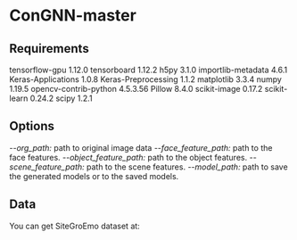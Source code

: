 # ConGNN-master

## Requirements
tensorflow-gpu        1.12.0
tensorboard           1.12.2
h5py                  3.1.0
importlib-metadata    4.6.1
Keras-Applications    1.0.8
Keras-Preprocessing   1.1.2
matplotlib            3.3.4
numpy                 1.19.5
opencv-contrib-python 4.5.3.56
Pillow                8.4.0
scikit-image          0.17.2
scikit-learn          0.24.2
scipy                 1.2.1

## Options
--*org_path:* path to original image data 
*--face_feature_path:* path to the face features.
*--object_feature_path:* path to the object features.
*--scene_feature_path:* path to the scene features. 
*--model_path:* path to save the generated models or to the saved models.

## Data
You can get SiteGroEmo dataset at:
